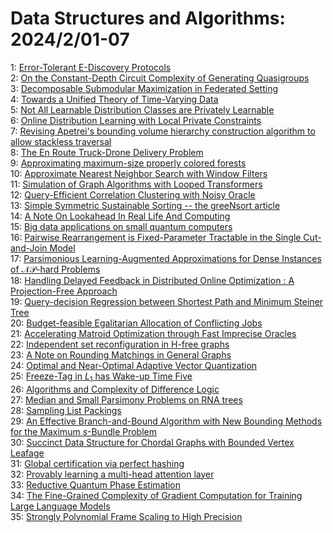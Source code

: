 # Data Structures and Algorithms: 2024/2/01-07  
1: [Error-Tolerant E-Discovery Protocols](https://doi.org/10.48550/arXiv.2401.17952)  
2: [On the Constant-Depth Circuit Complexity of Generating Quasigroups](https://doi.org/10.48550/arXiv.2402.00133)  
3: [Decomposable Submodular Maximization in Federated Setting](https://doi.org/10.48550/arXiv.2402.00138)  
4: [Towards a Unified Theory of Time-Varying Data](https://doi.org/10.48550/arXiv.2402.00206)  
5: [Not All Learnable Distribution Classes are Privately Learnable](https://doi.org/10.48550/arXiv.2402.00267)  
6: [Online Distribution Learning with Local Private Constraints](https://doi.org/10.48550/arXiv.2402.00315)  
7: [Revising Apetrei's bounding volume hierarchy construction algorithm to  allow stackless traversal](https://doi.org/10.48550/arXiv.2402.00665)  
8: [The En Route Truck-Drone Delivery Problem](https://doi.org/10.48550/arXiv.2402.00829)  
9: [Approximating maximum-size properly colored forests](https://doi.org/10.48550/arXiv.2402.00834)  
10: [Approximate Nearest Neighbor Search with Window Filters](https://doi.org/10.48550/arXiv.2402.00943)  
11: [Simulation of Graph Algorithms with Looped Transformers](https://doi.org/10.48550/arXiv.2402.01107)  
12: [Query-Efficient Correlation Clustering with Noisy Oracle](https://doi.org/10.48550/arXiv.2402.01400)  
13: [Simple Symmetric Sustainable Sorting -- the greeNsort article](https://doi.org/10.48550/arXiv.2402.01816)  
14: [A Note On Lookahead In Real Life And Computing](https://doi.org/10.48550/arXiv.2403.17942)  
15: [Big data applications on small quantum computers](https://doi.org/10.48550/arXiv.2402.01529)  
16: [Pairwise Rearrangement is Fixed-Parameter Tractable in the Single Cut-and-Join Model](https://doi.org/10.48550/arXiv.2402.01942)  
17: [Parsimonious Learning-Augmented Approximations for Dense Instances of  $\mathcal{NP}$-hard Problems](https://doi.org/10.48550/arXiv.2402.02062)  
18: [Handling Delayed Feedback in Distributed Online Optimization : A  Projection-Free Approach](https://doi.org/10.48550/arXiv.2402.02114)  
19: [Query-decision Regression between Shortest Path and Minimum Steiner Tree](https://doi.org/10.48550/arXiv.2402.02211)  
20: [Budget-feasible Egalitarian Allocation of Conflicting Jobs](https://doi.org/10.48550/arXiv.2402.02719)  
21: [Accelerating Matroid Optimization through Fast Imprecise Oracles](https://doi.org/10.48550/arXiv.2402.02774)  
22: [Independent set reconfiguration in H-free graphs](https://doi.org/10.48550/arXiv.2402.03063)  
23: [A Note on Rounding Matchings in General Graphs](https://doi.org/10.48550/arXiv.2402.03068)  
24: [Optimal and Near-Optimal Adaptive Vector Quantization](https://doi.org/10.48550/arXiv.2402.03158)  
25: [Freeze-Tag in $L_1$ has Wake-up Time Five](https://doi.org/10.48550/arXiv.2402.03258)  
26: [Algorithms and Complexity of Difference Logic](https://doi.org/10.48550/arXiv.2402.03273)  
27: [Median and Small Parsimony Problems on RNA trees](https://doi.org/10.48550/arXiv.2402.03455)  
28: [Sampling List Packings](https://doi.org/10.48550/arXiv.2402.03520)  
29: [An Effective Branch-and-Bound Algorithm with New Bounding Methods for  the Maximum $s$-Bundle Problem](https://doi.org/10.48550/arXiv.2402.03736)  
30: [Succinct Data Structure for Chordal Graphs with Bounded Vertex Leafage](https://doi.org/10.48550/arXiv.2402.03748)  
31: [Global certification via perfect hashing](https://doi.org/10.48550/arXiv.2402.03849)  
32: [Provably learning a multi-head attention layer](https://doi.org/10.48550/arXiv.2402.04084)  
33: [Reductive Quantum Phase Estimation](https://doi.org/10.48550/arXiv.2402.04471)  
34: [The Fine-Grained Complexity of Gradient Computation for Training Large  Language Models](https://doi.org/10.48550/arXiv.2402.04497)  
35: [Strongly Polynomial Frame Scaling to High Precision](https://doi.org/10.48550/arXiv.2402.04799)  